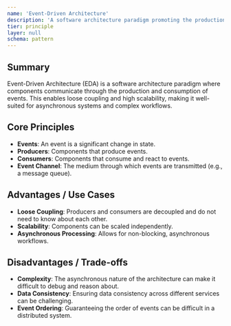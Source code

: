 ```yaml
---
name: 'Event-Driven Architecture'
description: 'A software architecture paradigm promoting the production, detection, consumption of, and reaction to events.'
tier: principle
layer: null
schema: pattern
---
```


## Summary

Event-Driven Architecture (EDA) is a software architecture paradigm where components communicate through the production and consumption of events. This enables loose coupling and high scalability, making it well-suited for asynchronous systems and complex workflows.

## Core Principles

- **Events**: An event is a significant change in state.
- **Producers**: Components that produce events.
- **Consumers**: Components that consume and react to events.
- **Event Channel**: The medium through which events are transmitted (e.g., a message queue).

## Advantages / Use Cases

- **Loose Coupling**: Producers and consumers are decoupled and do not need to know about each other.
- **Scalability**: Components can be scaled independently.
- **Asynchronous Processing**: Allows for non-blocking, asynchronous workflows.

## Disadvantages / Trade-offs

- **Complexity**: The asynchronous nature of the architecture can make it difficult to debug and reason about.
- **Data Consistency**: Ensuring data consistency across different services can be challenging.
- **Event Ordering**: Guaranteeing the order of events can be difficult in a distributed system.
